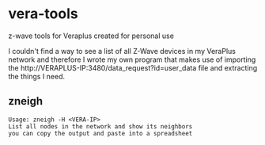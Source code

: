 # vera-tools
z-wave tools for Veraplus created for personal use

I couldn't find a way to see a list of all Z-Wave devices in my VeraPlus network and therefore I wrote my own program that makes use of importing the http://VERAPLUS-IP:3480/data_request?id=user_data file and extracting the things I need.

## zneigh
```
Usage: zneigh -H <VERA-IP>
List all nodes in the network and show its neighbors
you can copy the output and paste into a spreadsheet
```
